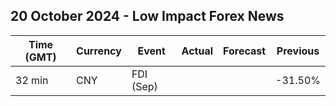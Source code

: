 ## 20 October 2024 - Low Impact Forex News

| Time (GMT) | Currency | Event | Actual | Forecast | Previous |
|------|----------|-------|--------|----------|----------|
| 32 min | CNY | FDI (Sep) |  |  | -31.50% |
